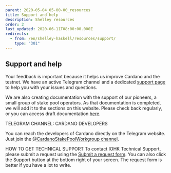 ```yaml
---
parent: 2020-05-04_05-00-00_resources
title: Support and help
description: Shelley resources
order: 2
last_updated: 2020-06-11T08:00:00.000Z
redirects:
  - from: /en/shelley-haskell/resources/support/
    type: "301"
---
```

## Support and help

Your feedback is important because it helps us improve Cardano and the testnet. We have an active Telegram channel and a dedicated [support page](https://iohk.zendesk.com/hc/en-us/categories/900000102203-Shelley-Testnet) to help you with your issues and questions. 

We are also creating documentation with the support of our pioneers, a small group of stake pool operators. As that documentation is completed, we will add it to the sections on this website. Please check back regularly, or you can access draft documentation [here](https://github.com/cardano-foundation/testnets-cardano-org).

TELEGRAM CHANNEL: CARDANO DEVELOPERS

You can reach the developers of Cardano directly on the Telegram website. Just join the [@CardanoStakePoolWorkgroup channel](https://t.me/CardanoStakePoolWorkgroup).

HOW TO GET TECHNICAL SUPPORT
To contact IOHK Technical Support, please submit a request using the [Submit a request form](https://iohk.zendesk.com/hc/en-us/requests/new). You can also click the Support button at the bottom right of your screen. The request form is better if you have a lot to write.



